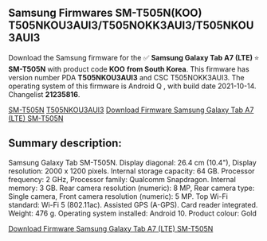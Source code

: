 <h2>Samsung Firmwares SM-T505N(KOO) T505NKOU3AUI3/T505NOKK3AUI3/T505NKOU3AUI3</h2>
Download the Samsung firmware for the ✅ <strong>Samsung Galaxy Tab A7 (LTE) </strong> ⭐ <strong>SM-T505N</strong> with product code <strong>KOO</strong> <strong> from South Korea</strong>. This firmware has version number PDA <strong>T505NKOU3AUI3</strong> and CSC T505NOKK3AUI3. The operating system of this firmware is Android Q , with build date 2021-10-14. Changelist <strong>21235816</strong>.


[SM-T505N](https://samfirm.shop/samsung/model/SM-T505N)
[T505NKOU3AUI3](https://samfirm.shop/samsung/pda/T505NKOU3AUI3)
[Download Firmware Samsung Galaxy Tab A7 (LTE) SM-T505N](https://samfirm.shop/samsung/firmware/465076)
<h2>Summary description:</h2>
<p>Samsung Galaxy Tab SM-T505N. Display diagonal: 26.4 cm (10.4"), Display resolution: 2000 x 1200 pixels. Internal storage capacity: 64 GB. Processor frequency: 2 GHz, Processor family: Qualcomm Snapdragon. Internal memory: 3 GB. Rear camera resolution (numeric): 8 MP, Rear camera type: Single camera, Front camera resolution (numeric): 5 MP. Top Wi-Fi standard: Wi-Fi 5 (802.11ac). Assisted GPS (A-GPS). Card reader integrated. Weight: 476 g. Operating system installed: Android 10. Product colour: Gold</p>


[Download Firmware Samsung Galaxy Tab A7 (LTE) SM-T505N](https://samfirm.shop/samsung/firmware/465076)
